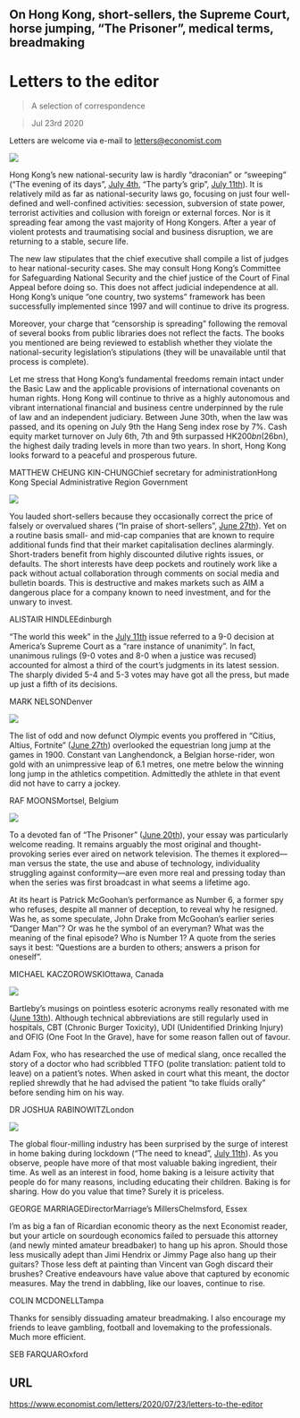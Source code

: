 ## On Hong Kong, short-sellers, the Supreme Court, horse jumping, “The Prisoner”, medical terms, breadmaking

# Letters to the editor

> A selection of correspondence

> Jul 23rd 2020

Letters are welcome via e-mail to [letters@economist.com](https://www.economist.com/mailto:letters@economist.com%20)



![](./images/20200704_CNP002.jpg)

Hong Kong’s new national-security law is hardly “draconian” or “sweeping” (“The evening of its days”, [July 4th](https://www.economist.com//china/2020/07/02/a-new-national-security-bill-to-intimidate-hong-kong), “The party’s grip”, [July 11th](https://www.economist.com//china/2020/07/11/under-a-new-national-security-law-hong-kong-is-already-a-changed-city)). It is relatively mild as far as national-security laws go, focusing on just four well-defined and well-confined activities: secession, subversion of state power, terrorist activities and collusion with foreign or external forces. Nor is it spreading fear among the vast majority of Hong Kongers. After a year of violent protests and traumatising social and business disruption, we are returning to a stable, secure life.

The new law stipulates that the chief executive shall compile a list of judges to hear national-security cases. She may consult Hong Kong’s Committee for Safeguarding National Security and the chief justice of the Court of Final Appeal before doing so. This does not affect judicial independence at all. Hong Kong’s unique “one country, two systems” framework has been successfully implemented since 1997 and will continue to drive its progress.

Moreover, your charge that “censorship is spreading” following the removal of several books from public libraries does not reflect the facts. The books you mentioned are being reviewed to establish whether they violate the national-security legislation’s stipulations (they will be unavailable until that process is complete).

Let me stress that Hong Kong’s fundamental freedoms remain intact under the Basic Law and the applicable provisions of international covenants on human rights. Hong Kong will continue to thrive as a highly autonomous and vibrant international financial and business centre underpinned by the rule of law and an independent judiciary. Between June 30th, when the law was passed, and its opening on July 9th the Hang Seng index rose by 7%. Cash equity market turnover on July 6th, 7th and 9th surpassed HK$200bn ($26bn), the highest daily trading levels in more than two years. In short, Hong Kong looks forward to a peaceful and prosperous future.

MATTHEW CHEUNG KIN-CHUNGChief secretary for administrationHong Kong Special Administrative Region Government



![](./images/20200627_LDD003_0.jpg)

You lauded short-sellers because they occasionally correct the price of falsely or overvalued shares (“In praise of short-sellers”, [June 27th](https://www.economist.com//leaders/2020/06/24/wirecards-scandal-shows-the-benefits-of-short-sellers)). Yet on a routine basis small- and mid-cap companies that are known to require additional funds find that their market capitalisation declines alarmingly. Short-traders benefit from highly discounted dilutive rights issues, or defaults. The short interests have deep pockets and routinely work like a pack without actual collaboration through comments on social media and bulletin boards. This is destructive and makes markets such as AIM a dangerous place for a company known to need investment, and for the unwary to invest.

ALISTAIR HINDLEEdinburgh

“The world this week” in the [July 11th](https://www.economist.com//the-world-this-week/2020/07/11/politics-this-week) issue referred to a 9-0 decision at America’s Supreme Court as a “rare instance of unanimity”. In fact, unanimous rulings (9-0 votes and 8-0 when a justice was recused) accounted for almost a third of the court’s judgments in its latest session. The sharply divided 5-4 and 5-3 votes may have got all the press, but made up just a fifth of its decisions.

MARK NELSONDenver



![](./images/20200627_LDD002.jpg)

The list of odd and now defunct Olympic events you proffered in “Citius, Altius, Fortnite” ([June 27th](https://www.economist.com//leaders/2020/06/27/why-the-next-olympics-should-include-fortnite)) overlooked the equestrian long jump at the games in 1900. Constant van Langhendonck, a Belgian horse-rider, won gold with an unimpressive leap of 6.1 metres, one metre below the winning long jump in the athletics competition. Admittedly the athlete in that event did not have to carry a jockey.

RAF MOONSMortsel, Belgium



![](./images/20200620_BKP015.jpg)

To a devoted fan of “The Prisoner” ([June 20th](https://www.economist.com//books-and-arts/2020/06/20/the-prisoner-a-classic-tv-series-is-apt-lockdown-viewing)), your essay was particularly welcome reading. It remains arguably the most original and thought-provoking series ever aired on network television. The themes it explored—man versus the state, the use and abuse of technology, individuality struggling against conformity—are even more real and pressing today than when the series was first broadcast in what seems a lifetime ago.

At its heart is Patrick McGoohan’s performance as Number 6, a former spy who refuses, despite all manner of deception, to reveal why he resigned. Was he, as some speculate, John Drake from McGoohan’s earlier series “Danger Man”? Or was he the symbol of an everyman? What was the meaning of the final episode? Who is Number 1? A quote from the series says it best: “Questions are a burden to others; answers a prison for oneself”.

MICHAEL KACZOROWSKIOttawa, Canada



![](./images/20200613_WBD001.jpg)

Bartleby’s musings on pointless esoteric acronyms really resonated with me ([June 13th](https://www.economist.com//business/2020/06/11/lessons-from-100-columns)). Although technical abbreviations are still regularly used in hospitals, CBT (Chronic Burger Toxicity), UDI (Unidentified Drinking Injury) and OFIG (One Foot In the Grave), have for some reason fallen out of favour.

Adam Fox, who has researched the use of medical slang, once recalled the story of a doctor who had scribbled TTFO (polite translation: patient told to leave) on a patient’s notes. When asked in court what this meant, the doctor replied shrewdly that he had advised the patient “to take fluids orally” before sending him on his way.

DR JOSHUA RABINOWITZLondon



![](./images/20200711_LDD002.jpg)

The global flour-milling industry has been surprised by the surge of interest in home baking during lockdown (“The need to knead”, [July 11th](https://www.economist.com//leaders/2020/07/11/sourdough-economics-no-need-to-knead)). As you observe, people have more of that most valuable baking ingredient, their time. As well as an interest in food, home baking is a leisure activity that people do for many reasons, including educating their children. Baking is for sharing. How do you value that time? Surely it is priceless.

GEORGE MARRIAGEDirectorMarriage’s MillersChelmsford, Essex

I’m as big a fan of Ricardian economic theory as the next Economist reader, but your article on sourdough economics failed to persuade this attorney (and newly minted amateur breadbaker) to hang up his apron. Should those less musically adept than Jimi Hendrix or Jimmy Page also hang up their guitars? Those less deft at painting than Vincent van Gogh discard their brushes? Creative endeavours have value above that captured by economic measures. May the trend in dabbling, like our loaves, continue to rise.

COLIN MCDONELLTampa

Thanks for sensibly dissuading amateur breadmaking. I also encourage my friends to leave gambling, football and lovemaking to the professionals. Much more efficient.

SEB FARQUAROxford

## URL

https://www.economist.com/letters/2020/07/23/letters-to-the-editor
